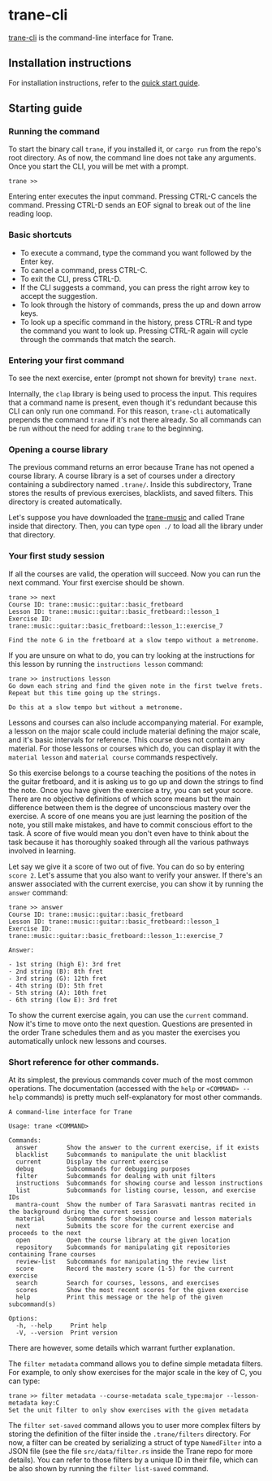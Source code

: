 # trane-cli

[trane-cli](https://github.com/trane-project/trane-cli) is the command-line interface for Trane.

## Installation instructions

For installation instructions, refer to the [quick start guide](./quick_start.md).

## Starting guide

### Running the command

To start the binary call `trane`, if you installed it, or `cargo run` from the repo's root
directory. As of now, the command line does not take any arguments. Once you start the CLI, you will
be met with a prompt.

```
trane >>
```

Entering enter executes the input command. Pressing CTRL-C cancels the command. Pressing CTRL-D
sends an EOF signal to break out of the line reading loop.

### Basic shortcuts

- To execute a command, type the command you want followed by the Enter key.
- To cancel a command, press CTRL-C.
- To exit the CLI, press CTRL-D.
- If the CLI suggests a command, you can press the right arrow key to accept the suggestion.
- To look through the history of commands, press the up and down arrow keys.
- To look up a specific command in the history, press CTRL-R and type the command you want to look
  up. Pressing CTRL-R again will cycle through the commands that match the search.

### Entering your first command

To see the next exercise, enter (prompt not shown for brevity) `trane next`.

Internally, the `clap` library is being used to process the input. This requires that a command name
is present, even though it's redundant because this CLI can only run one command. For this reason,
`trane-cli` automatically prepends the command `trane` if it's not there already. So all commands
can be run without the need for adding `trane` to the beginning.

### Opening a course library

The previous command returns an error because Trane has not opened a course library. A course
library is a set of courses under a directory containing a subdirectory named `.trane/`. Inside this
subdirectory, Trane stores the results of previous exercises, blacklists, and saved filters. This
directory is created automatically.

Let's suppose you have downloaded the [trane-music](https://github.com/trane-project/trane-music)
and called Trane inside that directory. Then, you can type `open ./` to load all the library under
that directory.

### Your first study session

If all the courses are valid, the operation will succeed. Now you can run the next command. Your
first exercise should be shown.

```
trane >> next
Course ID: trane::music::guitar::basic_fretboard
Lesson ID: trane::music::guitar::basic_fretboard::lesson_1
Exercise ID: trane::music::guitar::basic_fretboard::lesson_1::exercise_7

Find the note G in the fretboard at a slow tempo without a metronome.
```

If you are unsure on what to do, you can try looking at the instructions for this lesson by
running the `instructions lesson` command:

```
trane >> instructions lesson
Go down each string and find the given note in the first twelve frets.
Repeat but this time going up the strings.

Do this at a slow tempo but without a metronome.
```

Lessons and courses can also include accompanying material. For example, a lesson on the major scale
could include material defining the major scale, and it's basic intervals for reference. This course
does not contain any material. For those lessons or courses which do, you can display it with the
`material lesson` and `material course` commands respectively.

So this exercise belongs to a course teaching the positions of the notes in the guitar fretboard,
and it is asking us to go up and down the strings to find the note. Once you have given the exercise
a try, you can set your score. There are no objective definitions of which score means but the main
difference between them is the degree of unconscious mastery over the exercise. A score of one means
you are just learning the position of the note, you still make mistakes, and have to commit
conscious effort to the task. A score of five would mean you don't even have to think about the task
because it has thoroughly soaked through all the various pathways involved in learning.

Let say we give it a score of two out of five. You can do so by entering `score 2`. Let's assume
that you also want to verify your answer. If there's an answer associated with the current exercise,
you can show it by running the `answer` command:

```
trane >> answer
Course ID: trane::music::guitar::basic_fretboard
Lesson ID: trane::music::guitar::basic_fretboard::lesson_1
Exercise ID: trane::music::guitar::basic_fretboard::lesson_1::exercise_7

Answer:

- 1st string (high E): 3rd fret
- 2nd string (B): 8th fret
- 3rd string (G): 12th fret
- 4th string (D): 5th fret
- 5th string (A): 10th fret
- 6th string (low E): 3rd fret
```

To show the current exercise again, you can use the `current` command. Now it's time to move onto
the next question. Questions are presented in the order Trane schedules them and as you master the
exercises you automatically unlock new lessons and courses.

### Short reference for other commands.

At its simplest, the previous commands cover much of the most common operations. The documentation
(accessed with the `help` or `<COMMAND> --help` commands) is pretty much self-explanatory for most
other commands.

```
A command-line interface for Trane

Usage: trane <COMMAND>

Commands:
  answer        Show the answer to the current exercise, if it exists
  blacklist     Subcommands to manipulate the unit blacklist
  current       Display the current exercise
  debug         Subcommands for debugging purposes
  filter        Subcommands for dealing with unit filters
  instructions  Subcommands for showing course and lesson instructions
  list          Subcommands for listing course, lesson, and exercise IDs
  mantra-count  Show the number of Tara Sarasvati mantras recited in the background during the current session
  material      Subcommands for showing course and lesson materials
  next          Submits the score for the current exercise and proceeds to the next
  open          Open the course library at the given location
  repository    Subcommands for manipulating git repositories containing Trane courses
  review-list   Subcommands for manipulating the review list
  score         Record the mastery score (1-5) for the current exercise
  search        Search for courses, lessons, and exercises
  scores        Show the most recent scores for the given exercise
  help          Print this message or the help of the given subcommand(s)

Options:
  -h, --help     Print help
  -V, --version  Print version
```

There are however, some details which warrant further explanation.

The `filter metadata` command allows you to define simple metadata filters. For example, to only
show exercises for the major scale in the key of C, you can type:

```
trane >> filter metadata --course-metadata scale_type:major --lesson-metadata key:C
Set the unit filter to only show exercises with the given metadata
```

The `filter set-saved` command allows you to user more complex filters by storing the definition of
the filter inside the `.trane/filters` directory. For now, a filter can be created by serializing a
struct of type `NamedFilter` into a JSON file (see the file `src/data/filter.rs` inside the Trane
repo for more details). You can refer to those filters by a unique ID in their file, which can be
also shown by running the `filter list-saved` command.
